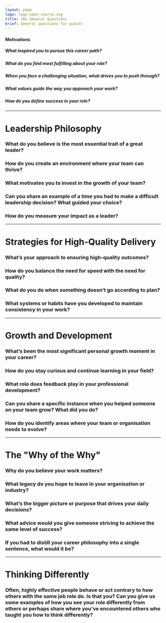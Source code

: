 ```yaml
---
layout: page
logo: logo-open-source.svg
title: 10x General Questions
brief: General questions for guests
---
```


#### Motivations

##### What inspired you to pursue this career path?

##### What do you find most fulfilling about your role?

##### When you face a challenging situation, what drives you to push through?

##### What values guide the way you approach your work?

##### How do you define success in your role?

---

# Leadership Philosophy

### What do you believe is the most essential trait of a great leader?

### How do you create an environment where your team can thrive?

### What motivates you to invest in the growth of your team?

### Can you share an example of a time you had to make a difficult leadership decision? What guided your choice?

### How do you measure your impact as a leader?

---

# Strategies for High-Quality Delivery

### What’s your approach to ensuring high-quality outcomes?

### How do you balance the need for speed with the need for quality?

### What do you do when something doesn’t go according to plan?

### What systems or habits have you developed to maintain consistency in your work?

---

# Growth and Development

### What’s been the most significant personal growth moment in your career?

### How do you stay curious and continue learning in your field?

### What role does feedback play in your professional development?

### Can you share a specific instance when you helped someone on your team grow? What did you do?

### How do you identify areas where your team or organisation needs to evolve?

---

# The "Why of the Why"

### Why do you believe your work matters?

### What legacy do you hope to leave in your organisation or industry?

### What’s the bigger picture or purpose that drives your daily decisions?

### What advice would you give someone striving to achieve the same level of success?

### If you had to distill your career philosophy into a single sentence, what would it be?

---

# Thinking Differently

### Often, highly effective people behave or act contrary to how others with the same job role do. Is that you? Can you give us some examples of how you see your role differently from others or perhaps share where you’ve encountered others who taught you how to think differently?
